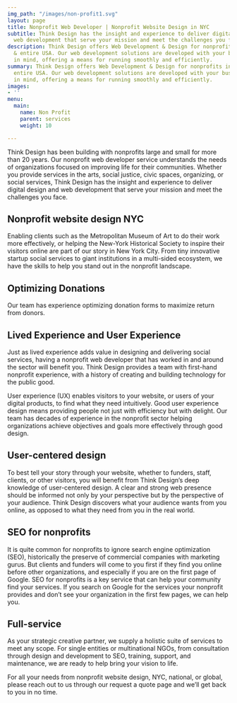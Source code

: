 ```yaml
---
img_path: "/images/non-profit1.svg"
layout: page
title: Nonprofit Web Developer | Nonprofit Website Design in NYC
subtitle: Think Design has the insight and experience to deliver digital design and
  web development that serve your mission and meet the challenges you face.
description: Think Design offers Web Development & Design for nonprofits in New York
  & entire USA. Our web development solutions are developed with your business processes
  in mind, offering a means for running smoothly and efficiently.
summary: Think Design offers Web Development & Design for nonprofits in New York &
  entire USA. Our web development solutions are developed with your business processes
  in mind, offering a means for running smoothly and efficiently.
images:
- ''
menu:
  main:
    name: Non Profit
    parent: services
    weight: 10

---
```

Think Design has been building with nonprofits large and small for more than 20 years. Our nonprofit web developer service understands the needs of organizations focused on improving life for their communities. Whether you provide services in the arts, social justice, civic spaces, organizing, or social services, Think Design has the insight and experience to deliver digital design and web development that serve your mission and meet the challenges you face.

## Nonprofit website design NYC

Enabling clients such as the Metropolitan Museum of Art to do their work more effectively, or helping the New-York Historical Society to inspire their visitors online are part of our story in New York City. From tiny innovative startup social services to giant institutions in a multi-sided ecosystem, we have the skills to help you stand out in the nonprofit landscape.

## Optimizing Donations

Our team has experience optimizing donation forms to maximize return from donors.

## Lived Experience and User Experience

Just as lived experience adds value in designing and delivering social services, having a nonprofit web developer that has worked in and around the sector will benefit you. Think Design provides a team with first-hand nonprofit experience, with a history of creating and building technology for the public good.

User experience (UX) enables visitors to your website, or users of your digital products, to find what they need intuitively. Good user experience design means providing people not just with efficiency but with delight. Our team has decades of experience in the nonprofit sector helping organizations achieve objectives and goals more effectively through good design.

## User-centered design

To best tell your story through your website, whether to funders, staff, clients, or other visitors, you will benefit from Think Design’s deep knowledge of user-centered design. A clear and strong web presence should be informed not only by your perspective but by the perspective of your audience. Think Design discovers what your audience wants from you online, as opposed to what they need from you in the real world.

## SEO for nonprofits

It is quite common for nonprofits to ignore search engine optimization (SEO), historically the preserve of commercial companies with marketing gurus. But clients and funders will come to you first if they find you online before other organizations, and especially if you are on the first page of Google. SEO for nonprofits is a key service that can help your community find your services. If you search on Google for the services your nonprofit provides and don’t see your organization in the first few pages, we can help you.

## Full-service

As your strategic creative partner, we supply a holistic suite of services to meet any scope. For single entities or multinational NGOs, from consultation through design and development to SEO, training, support, and maintenance, we are ready to help bring your vision to life.

For all your needs from nonprofit website design, NYC, national, or global, please reach out to us through our request a quote page and we’ll get back to you in no time.